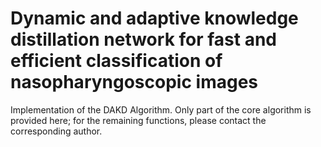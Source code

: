 #  Dynamic and adaptive knowledge distillation network for fast and efficient classification of nasopharyngoscopic images
Implementation of the DAKD Algorithm.
Only part of the core algorithm is provided here; for the remaining functions, please contact the corresponding author.
